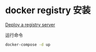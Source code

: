 docker registry 安装
===

[Deploy a registry server](https://docs.docker.com/registry/deploying/)

运行命令
```bash
docker-compose -d up
```
